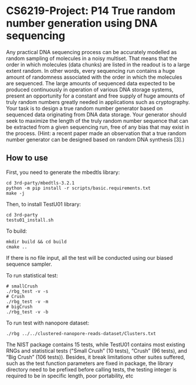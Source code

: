 # CS6219-Project: P14 True random number generation using DNA sequencing

Any practical DNA sequencing process can be accurately modelled as random sampling of molecules in a noisy multiset. That means that the order in which molecules (data chunks) are listed in the readout is to a large extent random. In other words, every sequencing run contains a huge amount of randomness associated with the order in which the molecules are sequenced. The large amounts of sequenced data expected to be produced continuously in operation of various DNA storage systems, present an opportunity for a constant and free supply of huge amounts of truly random numbers greatly needed in applications such as cryptography. Your task is to design a true random number generator based on sequenced data originating from DNA data storage. Your generator should seek to maximize the length of the truly random number sequence that can be extracted from a given sequencing run, free of any bias that may exist in the process. (Hint: a recent paper made an observation that a true random number generator can be designed based on random DNA synthesis [3].)


## How to use

First, you need to generate the mbedtls library:
```
cd 3rd-party/mbedtls-3.2.1
python -m pip install -r scripts/basic.requirements.txt
make -j 
```

Then, to install TestU01 library: 
```
cd 3rd-party
testu01_install.sh
```

To build:

```
mkdir build && cd build
cmake ..

```


If there is no file input, all the test will be conducted using our biased sequence sampler.

To run statistical test:


```
# smallCrush
./rbg_test -v -s
# Crush
./rbg_test -v -m
# bigCrush
./rbg_test -v -b
```



To run test with nanopore dataset:

```
./rbg ../../clustered-nanopore-reads-dataset/Clusters.txt
```


The NIST package contains 15 tests, while TestU01 contains most existing RNGs and statistical tests ("Small Crush” (10 tests), “Crush” (96 tests), and “Big Crush” (106 tests)). Besides, it break limitations other suites suffered, such as the test function parameters are fixed in package, the library directory need to be prefixed before calling tests, the testing integer is required to be in specific length, poor portability, etc
